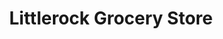 ---
title: "Littlerock Grocery Store"
url: /olympia/littlerock-grocery-store/
shop: Lebensmittel
---